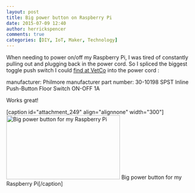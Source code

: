 ```yaml
---
layout: post
title: Big power button on Raspberry Pi
date: 2015-07-09 12:40
author: herrickspencer
comments: true
categories: [DIY, IoT, Maker, Technology]
---
```

When needing to power on/off my Raspberry Pi, I was tired of constantly pulling out and plugging back in the power cord. So I spliced the biggest toggle push switch I could <a href="http://www.vetco.net/catalog/product_info.php?cPath=114_121_219&amp;products_id=15054" target="_blank">find at VetCo</a> into the power cord :

manufacturer: Philmore
manufacturer part number: 30-10198
SPST Inline Push-Button Floor Switch ON-OFF 1A

Works great!

[caption id="attachment_249" align="alignnone" width="300"]<a href="/{{ site.postMedia }}/2015/07/wp_20150709_001.jpg"><img class="size-medium wp-image-249" src="/{{ site.postMedia }}/2015/07/wp_20150709_001.jpg?w=300" alt="Big power button for my Raspberry Pi" width="300" height="169" /></a> Big power button for my Raspberry Pi[/caption]
